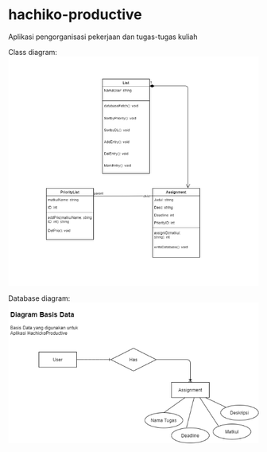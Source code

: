 # hachiko-productive
Aplikasi pengorganisasi pekerjaan dan tugas-tugas kuliah

Class diagram:
<img
src= ./classdiagram.png
/>

Database diagram:
<img
src= ./BasisDataHachiko.png
/>

